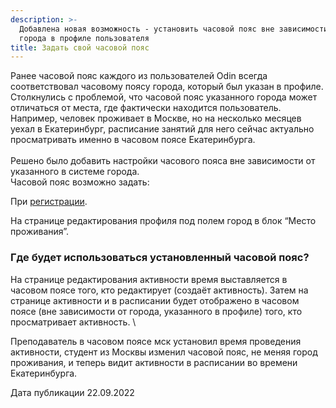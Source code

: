 ```yaml
---
description: >-
  Добавлена новая возможность - установить часовой пояс вне зависимости от
  города в профиле пользователя
title: Задать свой часовой пояс
---
```


Ранее часовой пояс каждого из пользователей Odin всегда соответствовал  часовому поясу города, который был указан в профиле. \
Столкнулись с проблемой, что часовой пояс указанного города может  отличаться от места, где фактически находится пользователь.  Например, человек проживает в Москве, но на несколько месяцев уехал в Екатеринбург, расписание занятий для него сейчас актуально просматривать именно в часовом поясе Екатеринбурга.\
\
Решено было добавить  настройки часового пояса вне зависимости от указанного в системе города. \
Часовой пояс возможно задать:

При [регистрации](https://odin.study/ru/Account/Register).

На странице редактирования профиля под полем город в блок “Место проживания”.

### Где будет использоваться установленный часовой пояс?

На странице редактирования активности время выставляется в часовом поясе того, кто редактирует (создаёт активность).  Затем на странице активности и в расписании будет отображено в часовом поясе (вне зависимости от города, указанного в профиле) того, кто просматривает активность. \\

Преподаватель в часовом поясе мск установил  время проведения активности, студент из Москвы изменил часовой пояс, не меняя город проживания, и теперь видит активности в расписании во времени Екатеринбурга.

Дата публикации 22.09.2022